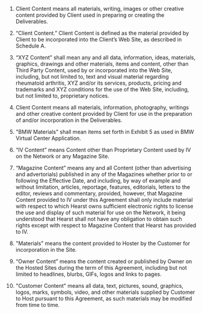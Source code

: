 1. Client Content means all materials, writing, images or other creative content provided by Client used in preparing or creating the Deliverables.

2. “Client Content.” Client Content is defined as the material provided by Client to be incorporated into the Client’s Web Site, as described in Schedule A.

3. “XYZ Content” shall mean any and all data, information, ideas, materials, graphics, drawings and other materials, items and content, other than Third Party Content, used by or incorporated into the Web Site, including, but not limited to, text and visual material regarding rheumatoid arthritis, XYZ and/or its services, products, pricing and trademarks and XYZ conditions for the use of the Web Site, including, but not limited to, proprietary notices.

4. Client Content means all materials, information, photography, writings and other creative content provided by Client for use in the preparation of and/or incorporation in the Deliverables.

5. "BMW Materials" shall mean items set forth in Exhibit 5 as used in BMW Virtual Center Application.

6. “IV Content” means Content other than Proprietary Content used by IV on the Network or any Magazine Site.

7. “Magazine Content” means any and all Content (other than advertising and advertorials) published in any of the Magazines whether prior to or following the Effective Date, and including, by way of example and without limitation, articles, reportage, features, editorials, letters to the editor, reviews and commentary, provided, however, that Magazine Content provided to IV under this Agreement shall only include material with respect to which Hearst owns sufficient electronic rights to license the use and display of such material for use on the Network, it being understood that Hearst shall not have any obligation to obtain such rights except with respect to Magazine Content that Hearst has provided to IV.

8. "Materials" means the content provided to Hoster by the Customer for incorporation in the Site.

9. “Owner Content” means the content created or published by Owner on the Hosted Sites during the term of this Agreement, including but not limited to headlines, blurbs, GIFs, logos and links to pages.

10. "Customer Content" means all data, text, pictures, sound, graphics, logos, marks, symbols, video, and other materials supplied by Customer to Host pursuant to this Agreement, as such materials may be modified from time to time.